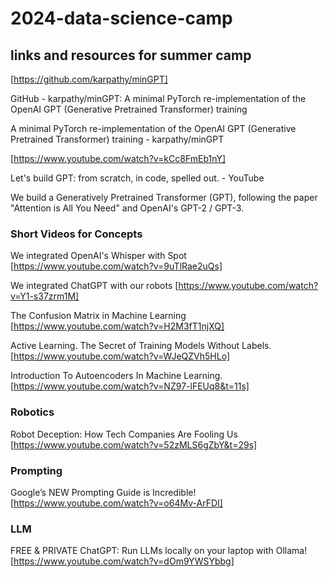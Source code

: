 # 2024-data-science-camp

## links and resources for summer camp

[https://github.com/karpathy/minGPT]

GitHub - karpathy/minGPT: A minimal PyTorch re-implementation of the OpenAI GPT (Generative Pretrained Transformer) training

A minimal PyTorch re-implementation of the OpenAI GPT (Generative Pretrained Transformer) training - karpathy/minGPT


[https://www.youtube.com/watch?v=kCc8FmEb1nY]

Let's build GPT: from scratch, in code, spelled out. - YouTube

We build a Generatively Pretrained Transformer (GPT), following the paper "Attention is All You Need" and OpenAI's GPT-2 / GPT-3.


### Short Videos for Concepts

We integrated OpenAI's Whisper with Spot
[https://www.youtube.com/watch?v=9uTlRae2uQs]


We integrated ChatGPT with our robots
[https://www.youtube.com/watch?v=Y1-s37zrm1M]


The Confusion Matrix in Machine Learning
[https://www.youtube.com/watch?v=H2M3fT1njXQ]


Active Learning. The Secret of Training Models Without Labels.
[https://www.youtube.com/watch?v=WJeQZVh5HLo]


Introduction To Autoencoders In Machine Learning.
[https://www.youtube.com/watch?v=NZ97-lFEUq8&t=11s]

### Robotics

Robot Deception: How Tech Companies Are Fooling Us
[https://www.youtube.com/watch?v=52zMLS6gZbY&t=29s]

### Prompting

Google’s NEW Prompting Guide is Incredible!
[https://www.youtube.com/watch?v=o64Mv-ArFDI]

###  LLM

FREE & PRIVATE ChatGPT: Run LLMs locally on your laptop with Ollama!
[https://www.youtube.com/watch?v=dOm9YWSYbbg]
